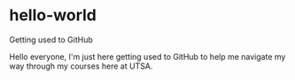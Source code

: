 # hello-world
Getting used to GitHub

Hello everyone, I'm just here getting used to GitHub to help me navigate my way through my courses here at UTSA.
